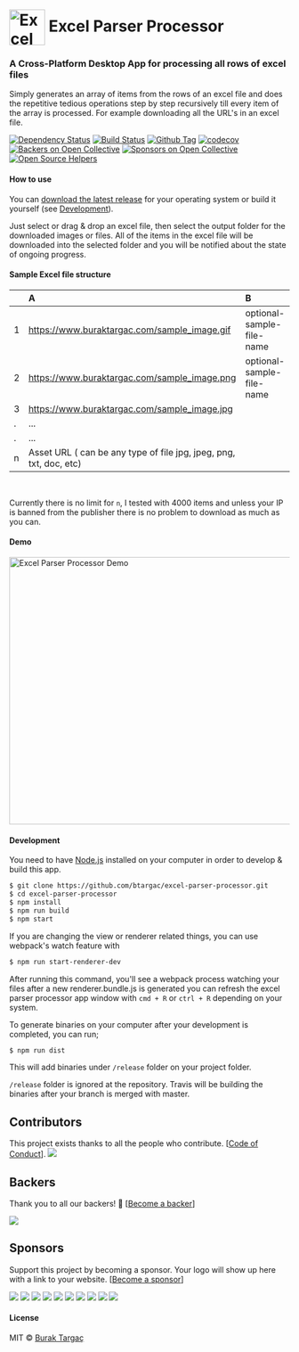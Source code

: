 # <img src="build/icons/128x128.png" width="64px" align="center" alt="Excel Parser Processor"> Excel Parser Processor

### A Cross-Platform Desktop App for processing all rows of excel files

Simply generates an array of items from the rows of an excel file and does the repetitive tedious operations step by step
recursively till every item of the array is processed. For example downloading all the URL's in an excel file.

[![Dependency Status][david_img]][david_site]
[![Build Status][travis_img]][travis_site]
[![Github Tag][github-tag-image]][github-tag-url]
[![codecov][codecov-image]][codecov-url]
[![Backers on Open Collective](https://opencollective.com/excel-parser-processor/backers/badge.svg)](#backers)
[![Sponsors on Open Collective](https://opencollective.com/excel-parser-processor/sponsors/badge.svg)](#sponsors)
[![Open Source Helpers](https://www.codetriage.com/btargac/excel-parser-processor/badges/users.svg)](https://www.codetriage.com/btargac/excel-parser-processor)

#### How to use

You can [download the latest release](https://github.com/btargac/excel-parser-processor/releases) for your operating system
or build it yourself (see [Development](#development)).

Just select or drag & drop an excel file, then select the output folder for the downloaded images or files. All of the
items in the excel file will be downloaded into the selected folder and you will be notified about the state of ongoing
progress.

#### Sample Excel file structure

|               | A                                                                 | B                         |
| ------------- | :---------------------------------------------------------------- | :-------------------------|
| 1             | https://www.buraktargac.com/sample_image.gif                      | optional-sample-file-name |
| 2             | https://www.buraktargac.com/sample_image.png                      | optional-sample-file-name |
| 3             | https://www.buraktargac.com/sample_image.jpg                      |                           |
| .             | ...                                                               |                           |
| .             | ...                                                               |                           |
| n             | Asset URL ( can be any type of file jpg, jpeg, png, txt, doc, etc)|                           |

<br/>

Currently there is no limit for `n`, I tested with 4000 items and unless your IP is banned from the publisher there
is no problem to download as much as you can.

#### Demo
<img src="excel-parser-processor.gif" width="640px" height="480px" align="center" alt="Excel Parser Processor Demo">

#### Development

You need to have [Node.js](https://nodejs.org) installed on your computer in order to develop & build this app.

```bash
$ git clone https://github.com/btargac/excel-parser-processor.git
$ cd excel-parser-processor
$ npm install
$ npm run build
$ npm start
```

If you are changing the view or renderer related things, you can use webpack's watch feature with

```bash
$ npm run start-renderer-dev
```

After running this command, you'll see a webpack process watching your files after a new renderer.bundle.js is generated
you can refresh the excel parser processor app window with `cmd + R` or `ctrl + R` depending on your system.

To generate binaries on your computer after your development is completed, you can run;

```bash
$ npm run dist
```

This will add binaries under `/release` folder on your project folder.

`/release` folder is ignored at the repository. Travis will be building the binaries after your branch is merged with master.

## Contributors

This project exists thanks to all the people who contribute. [[Code of Conduct](CODE_OF_CONDUCT.md)].
<a href="graphs/contributors"><img src="https://opencollective.com/excel-parser-processor/contributors.svg?width=890&button=false" /></a>


## Backers

Thank you to all our backers! 🙏 [[Become a backer](https://opencollective.com/excel-parser-processor#backer)]

<a href="https://opencollective.com/excel-parser-processor#backers" target="_blank"><img src="https://opencollective.com/excel-parser-processor/backers.svg?width=890"></a>


## Sponsors

Support this project by becoming a sponsor. Your logo will show up here with a link to your website. [[Become a sponsor](https://opencollective.com/excel-parser-processor#sponsor)]

<a href="https://opencollective.com/excel-parser-processor/sponsor/0/website" target="_blank"><img src="https://opencollective.com/excel-parser-processor/sponsor/0/avatar.svg"></a>
<a href="https://opencollective.com/excel-parser-processor/sponsor/1/website" target="_blank"><img src="https://opencollective.com/excel-parser-processor/sponsor/1/avatar.svg"></a>
<a href="https://opencollective.com/excel-parser-processor/sponsor/2/website" target="_blank"><img src="https://opencollective.com/excel-parser-processor/sponsor/2/avatar.svg"></a>
<a href="https://opencollective.com/excel-parser-processor/sponsor/3/website" target="_blank"><img src="https://opencollective.com/excel-parser-processor/sponsor/3/avatar.svg"></a>
<a href="https://opencollective.com/excel-parser-processor/sponsor/4/website" target="_blank"><img src="https://opencollective.com/excel-parser-processor/sponsor/4/avatar.svg"></a>
<a href="https://opencollective.com/excel-parser-processor/sponsor/5/website" target="_blank"><img src="https://opencollective.com/excel-parser-processor/sponsor/5/avatar.svg"></a>
<a href="https://opencollective.com/excel-parser-processor/sponsor/6/website" target="_blank"><img src="https://opencollective.com/excel-parser-processor/sponsor/6/avatar.svg"></a>
<a href="https://opencollective.com/excel-parser-processor/sponsor/7/website" target="_blank"><img src="https://opencollective.com/excel-parser-processor/sponsor/7/avatar.svg"></a>
<a href="https://opencollective.com/excel-parser-processor/sponsor/8/website" target="_blank"><img src="https://opencollective.com/excel-parser-processor/sponsor/8/avatar.svg"></a>
<a href="https://opencollective.com/excel-parser-processor/sponsor/9/website" target="_blank"><img src="https://opencollective.com/excel-parser-processor/sponsor/9/avatar.svg"></a>



#### License
MIT © [Burak Targaç](https://github.com/btargac)

[david_img]: https://david-dm.org/btargac/excel-parser-processor/status.svg
[david_site]: https://david-dm.org/btargac/excel-parser-processor

[travis_img]: https://travis-ci.org/btargac/excel-parser-processor.svg?branch=master
[travis_site]: https://travis-ci.org/btargac/excel-parser-processor

[github-tag-image]: https://img.shields.io/github/tag/btargac/excel-parser-processor.svg
[github-tag-url]: https://github.com/btargac/excel-parser-processor/releases/latest

[codecov-image]: https://codecov.io/gh/btargac/excel-parser-processor/branch/master/graph/badge.svg
[codecov-url]: https://codecov.io/gh/btargac/excel-parser-processor
